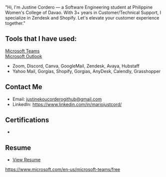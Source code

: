 "Hi, I'm Justine Cordero — a Software Engineering student at Philippine Women's College of Davao. With 3+ years in Customer/Technical Support, I specialize in Zendesk and Shopify. Let's elevate your customer experience together."

## Tools that I have used:

<a href="https://www.microsoft.com/en-us/microsoft-teams/group-chat-software" target="_blank">Microsoft Teams</a> <br> <a href="https://www.microsoft.com/en-us/microsoft-365/outlook/email-and-calendar-software-microsoft-outlook/" target="_blank">Microsoft Outlook</a>

- Zoom, Discord, Canva, GoogleMail, Zendesk, Avaya, Hubstaff
- Yahoo Mail, Gorgias, Shopify, Gorgias, AnyDesk, Calendly, Grasshopper

## Contact Me

- Email: justinekoucorderogithub@gmail.com
- LinkedIn: https://www.linkedin.com/in/mariojustcord/

## Certifications
-

## Resume

- <a href="https://github.com/Justinekou143/Justinekou143.github.io/blob/4f06fee9850dc04fa7d7bb37c810c1283ba156c3/resume%20test.pdf" target="_blank">View Resume</a>




https://www.microsoft.com/en-us/microsoft-teams/free
